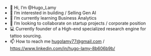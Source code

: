 - 👋 Hi, I’m @Hugo_Lamy
- 👀 I’m interested in building / Selling Gen AI 
- 🌱 I’m currently learning Business Analytics
- 💞️ I’m looking to collaborate on startup projects / corporate position 
- 💻 Currently founder of a High-end specialized research engine for tattoo sourcing. 
- 📫 How to reach me hugolamy77@gmail.com / https://www.linkedin.com/in/hugo-lamy-8b606b9b/

<!---
Comablack69/Comablack69 is a ✨ special ✨ repository because its `README.md` (this file) appears on your GitHub profile.
You can click the Preview link to take a look at your changes.
--->
